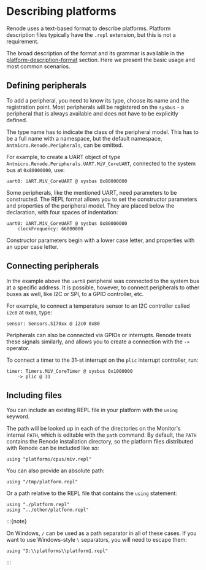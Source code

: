 # Describing platforms

Renode uses a text-based format to describe platforms.
Platform description files typically have the `.repl` extension, but this is not a requirement.

The broad description of the format and its grammar is available in the [platform-description-format](../advanced/platform_description_format.md) section.
Here we present the basic usage and most common scenarios.

## Defining peripherals

To add a peripheral, you need to know its type, choose its name and the registration point.
Most peripherals will be registered on the `sysbus` - a peripheral that is always available and does not have to be explicitly defined.

The type name has to indicate the class of the peripheral model.
This has to be a full name with a namespace, but the default namespace, `Antmicro.Renode.Peripherals`, can be omitted.

For example, to create a UART object of type `Antmicro.Renode.Peripherals.UART.MiV_CoreUART`, connected to the system bus at `0x80000000`, use:

```none
uart0: UART.MiV_CoreUART @ sysbus 0x80000000
```

Some peripherals, like the mentioned UART, need parameters to be constructed.
The REPL format allows you to set the constructor parameters and properties of the peripheral model.
They are placed below the declaration, with four spaces of indentation:

```none
uart0: UART.MiV_CoreUART @ sysbus 0x80000000
    clockFrequency: 66000000
```

Constructor parameters begin with a lower case letter, and properties with an upper case letter.

## Connecting peripherals

In the example above the `uart0` peripheral was connected to the system bus at a specific address.
It is possible, however, to connect peripherals to other buses as well, like I2C or SPI, to a GPIO controller, etc.

For example, to connect a temperature sensor to an I2C controller called `i2c0` at `0x80`, type:

```none
sensor: Sensors.SI70xx @ i2c0 0x80
```

Peripherals can also be connected via GPIOs or interrupts.
Renode treats these signals similarly, and allows you to create a connection with the `->` operator.

To connect a timer to the 31-st interrupt on the `plic` interrupt controller, run:

```none
timer: Timers.MiV_CoreTimer @ sysbus 0x1000000
    -> plic @ 31
```

## Including files

You can include an existing REPL file in your platform with the `using` keyword.

The path will be looked up in each of the directories on the Monitor's internal `PATH`, which is editable with the `path` command.
By default, the `PATH` contains the Renode installation directory, so the platform files distributed with Renode can be included like so:

```
using "platforms/cpus/miv.repl"
```

You can also provide an absolute path:

```
using "/tmp/platform.repl"
```

Or a path relative to the REPL file that contains the `using` statement:

```
using "./platform.repl"
using "../other/platform.repl"
```

:::{note}

On Windows, `/` can be used as a path separator in all of these cases.
If you want to use Windows-style `\` separators, you will need to escape them:

```
using "D:\\platforms\\platform1.repl"
```
:::
